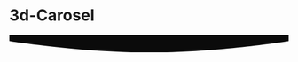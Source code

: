 # 3d-Carosel

<svg version="1.1" id="Layer_1" xmlns="http://www.w3.org/2000/svg" xmlns:xlink="http://www.w3.org/1999/xlink" x="0px" y="0px"
	 viewBox="0 0 804 50.167" enable-background="new 0 0 804 50.167" xml:space="preserve">
<path fill="#0B0B0B" d="M804,0v16.671c0,0-204.974,33.496-401.995,33.496C204.974,50.167,0,16.671,0,16.671V0H804z"/>
</svg>
